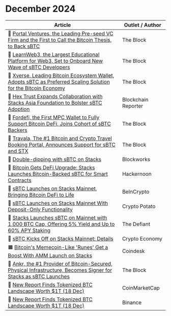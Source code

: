 # December 2024

| Article                                                                                                                                                                                                                                                           | Outlet / Author     |
| ----------------------------------------------------------------------------------------------------------------------------------------------------------------------------------------------------------------------------------------------------------------- | ------------------- |
| 🧡 [Portal Ventures, the Leading Pre-seed VC Firm and the First to Call the Bitcoin Thesis, to Back sBTC](https://www.theblock.co/post/329292/portal-ventures-the-leading-pre-seed-vc-firm-and-the-first-to-call-the-bitcoin-thesis-to-back-sbtc?ref=stacksblog)  | The Block           |
| 🧡 [LearnWeb3, the Largest Educational Platform for Web3, Set to Onboard New Wave of sBTC Developers](https://www.theblock.co/post/330037/learnweb3-the-largest-educational-platform-for-web3-set-to-onboard-new-wave-of-sbtc-developers)                         | The Block           |
| 🧡 [Xverse, Leading Bitcoin Ecosystem Wallet, Adopts sBTC as Preferred Scaling Solution for the Bitcoin Economy](https://www.theblock.co/post/330649/xverse-leading-bitcoin-ecosystem-wallet-adopts-sbtc-as-preferred-scaling-solution-for-the-bitcoin-economy)   | The Block           |
| 🧡 [Hex Trust Expands Collaboration with Stacks Asia Foundation to Bolster sBTC Adoption](https://blockchainreporter.net/hex-trust-expands-collaboration-with-stacks-asia-foundation-to-bolster-sbtc-adoption/)                                                   | Blockchain Reporter |
| 🧡 [Fordefi, the First MPC Wallet to Fully Support Bitcoin DeFi, Joins Cohort of sBTC Backers](https://www.theblock.co/post/331016/fordefi-the-first-mpc-wallet-to-fully-support-bitcoin-defi-joins-cohort-of-sbtc-backers)                                       | The Block           |
| 🧡 [Travala, The #1 Bitcoin and Crypto Travel Booking Portal, Announces Support for sBTC and STX](https://www.theblock.co/post/331020/travala-the-1-bitcoin-and-crypto-travel-booking-portal-announces-support-for-sbtc-and-stx)                                  | The Block           |
| 🚀 [Double-dipping with sBTC on Stacks](https://blockworks.co/news/stacks-sbtc-double-dipping)                                                                                                                                                                    | Blockworks          |
| 🚀 [Bitcoin Gets DeFi Upgrade: Stacks Launches Bitcoin-Backed sBTC for Smart Contracts](https://hackernoon.com/bitcoin-gets-defi-upgrade-stacks-launches-bitcoin-backed-sbtc-for-smart-contracts)                                                                 | Hackernoon          |
| 🚀 [sBTC Launches on Stacks Mainnet, Bringing Bitcoin DeFi to Life](https://beincrypto.com/sbtc-launches-on-stacks-mainnet/)                                                                                                                                      | BeInCrypto          |
| 🚀 [sBTC Launches on Stacks Mainnet With Deposit-Only Functionality](https://cryptopotato.com/sbtc-launches-on-stacks-mainnet-with-deposit-only-functionality/?amp)                                                                                               | Crypto Potato       |
| 🚀 [Stacks Launches sBTC on Mainnet with 1,000 BTC Cap, Offering 5% Yield and Up to 60% APY Staking](https://thedefiant.io/news/blockchains/stacks-launches-sbtc-on-mainnet-1000-btc-cap-offering-5-yield-up-to-60-apy-b70deae1)                                  | The Defiant         |
| 🚀 [sBTC Kicks Off on Stacks Mainnet: Details](https://u.today/sbtc-kicks-off-on-stacks-mainnet-details)                                                                                                                                                          | Crypto Economy      |
| 🟧 [Bitcoin's Memecoin-Like 'Runes' Get a Boost With AMM Launch on Stacks](https://www.coindesk.com/tech/2024/12/18/bitcoins-memecoin-like-runes-get-a-boost-with-amm-launch-on-stacks)                                                                           | Coindesk            |
| 🧡 [Ankr, the #1 Provider of Bitcoin-Secured, Physical Infrastructure, Becomes Signer for Stacks as sBTC Launches](https://www.theblock.co/post/331411/ankr-the-1-provider-of-bitcoin-secured-physical-infrastructure-becomes-signer-for-stacks-as-sbtc-launches) | The Block           |
| 📙 [New Report Finds Tokenized BTC Landscape Worth $1T (18 Dec)](https://coinmarketcap.com/community/articles/6762f62b09984e48933a1ec1/)                                                                                                                          | CoinMarketCap       |
| 📙 [New Report Finds Tokenized BTC Landscape Worth $1T (18 Dec)](https://www.binance.com/en/square/post/17739664161346)                                                                                                                                           | Binance             |
